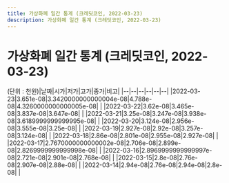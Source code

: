 ```yaml
---
title: 가상화폐 일간 통계 (크레딧코인, 2022-03-23)
description: 가상화폐 일간 통계 (크레딧코인, 2022-03-23)
---
```


가상화폐 일간 통계 (크레딧코인, 2022-03-23)
===

(단위 : 천원)|날짜|시가|저가|고가|종가|비고|
|--|--|--|--|--|--|
|2022-03-23|3.651e-08|3.3420000000000004e-08|4.788e-08|4.3260000000000005e-08|    |
|2022-03-22|3.62e-08|3.465e-08|3.837e-08|3.647e-08|    |
|2022-03-21|3.25e-08|3.247e-08|3.938e-08|3.6189999999999995e-08|    |
|2022-03-20|3.124e-08|2.956e-08|3.555e-08|3.25e-08|    |
|2022-03-19|2.927e-08|2.92e-08|3.257e-08|3.124e-08|    |
|2022-03-18|2.86e-08|2.801e-08|2.955e-08|2.927e-08|    |
|2022-03-17|2.7670000000000002e-08|2.706e-08|2.899e-08|2.8269999999999998e-08|    |
|2022-03-16|2.8969999999999997e-08|2.721e-08|2.901e-08|2.768e-08|    |
|2022-03-15|2.8e-08|2.76e-08|2.907e-08|2.88e-08|    |
|2022-03-14|2.94e-08|2.76e-08|2.94e-08|2.8e-08|    |
